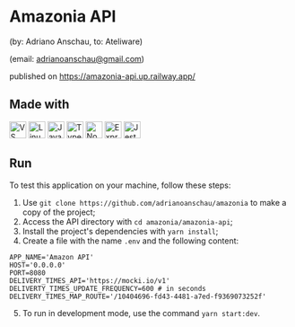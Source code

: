 # Amazonia API

(by: Adriano Anschau, to: Ateliware)

(email: adrianoanschau@gmail.com)

published on https://amazonia-api.up.railway.app/

## Made with

<img height="30" src="https://user-images.githubusercontent.com/25181517/192108891-d86b6220-e232-423a-bf5f-90903e6887c3.png" alt="VS Code" /> <img height="30" src="https://user-images.githubusercontent.com/25181517/186884159-4b5e122b-95de-4a32-b10b-7f6fdffa4c5a.png" alt="Linux Mint" /> <img height="30" src="https://user-images.githubusercontent.com/25181517/117447155-6a868a00-af3d-11eb-9cfe-245df15c9f3f.png" alt="Javascript"> <img height="30" src="https://user-images.githubusercontent.com/25181517/183890598-19a0ac2d-e88a-4005-a8df-1ee36782fde1.png" alt="Typescript"> <img height="30" src="https://user-images.githubusercontent.com/25181517/183568594-85e280a7-0d7e-4d1a-9028-c8c2209e073c.png" alt="NodeJS" /> <img height="30" src="https://user-images.githubusercontent.com/25181517/183859966-a3462d8d-1bc7-4880-b353-e2cbed900ed6.png" alt="Express" /> <img height="30" src="https://user-images.githubusercontent.com/25181517/187955005-f4ca6f1a-e727-497b-b81b-93fb9726268e.png" alt="Jest" />

## Run

To test this application on your machine, follow these steps:

1. Use `git clone https://github.com/adrianoanschau/amazonia` to make a copy of the project;
2. Access the API directory with `cd amazonia/amazonia-api`;
3. Install the project's dependencies with `yarn install`;
4. Create a file with the name `.env` and the following content:

```
APP_NAME='Amazon API'
HOST='0.0.0.0'
PORT=8080
DELIVERY_TIMES_API='https://mocki.io/v1'
DELIVERTY_TIMES_UPDATE_FREQUENCY=600 # in seconds
DELIVERY_TIMES_MAP_ROUTE='/10404696-fd43-4481-a7ed-f9369073252f'
```

5. To run in development mode, use the command `yarn start:dev`.
